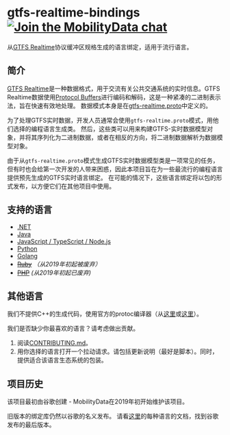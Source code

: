 # gtfs-realtime-bindings [![Join the MobilityData chat](https://img.shields.io/badge/chat-on%20slack-red)](https://bit.ly/mobilitydata-slack)

从[GTFS Realtime](https://github.com/google/transit/tree/master/gtfs-realtime)协议缓冲区规格生成的语言绑定，适用于流行语言。

## 简介

[GTFS Realtime](https://github.com/google/transit/tree/master/gtfs-realtime)是一种数据格式，用于交流有关公共交通系统的实时信息。GTFS Realtime数据使用[Protocol Buffers](https://developers.google.com/protocol-buffers/)进行编码和解码，这是一种紧凑的二进制表示法，旨在快速有效地处理。 数据模式本身是在[gtfs-realtime.proto](https://github.com/google/transit/blob/master/gtfs-realtime/proto/gtfs-realtime.proto)中定义的。

为了处理GTFS实时数据，开发人员通常会使用`gtfs-realtime.proto`模式，用他们选择的编程语言生成类。 然后，这些类可以用来构建GTFS-实时数据模型对象，并将其序列化为二进制数据，或者在相反的方向，将二进制数据解析为数据模型对象。

由于从`gtfs-realtime.proto`模式生成GTFS实时数据模型类是一项常见的任务，但有时也会给第一次开发的人带来困惑，因此本项目旨在为一些最流行的编程语言提供预先生成的GTFS实时语言绑定。 在可能的情况下，这些语言绑定将以包的形式发布，以方便它们在其他项目中使用。

## 支持的语言

* [.NET](dotnet.md)
* [Java](java.md)
* [JavaScript / TypeScript / Node.js](nodejs.md)
* [Python](python.md)
* [Golang](golang.md)
* ~~[Ruby](ruby.md)~~ *（从2019年初起被废弃）*
* ~~[PHP](php.md)~~ *(从2019年初起已废弃)*

## 其他语言

我们不提供C++的生成代码，使用官方的protoc编译器（从[这里](https://developers.google.com/protocol-buffers/docs/downloads)或[这里](https://github.com/google/protobuf)）。

我们是否缺少你最喜欢的语言？请考虑做出贡献。

1. 阅读[CONTRIBUTING.md](https://github.com/MobilityData/gtfs-realtime-bindings/blob/master/CONTRIBUTING.md)。
2. 用你选择的语言打开一个拉动请求。请包括更新说明（最好是脚本）。同时，提供适合该语言生态系统的包装。

## 项目历史

该项目最初由谷歌创建 - MobilityData在2019年初开始维护该项目。

旧版本的绑定库仍然以谷歌的名义发布。 请看[这里](https://github.com/MobilityData/gtfs-realtime-bindings/tree/final-google-version)的每种语言的文档，找到谷歌发布的最后版本。
